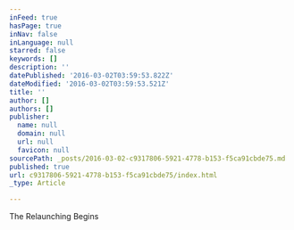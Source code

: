 ```yaml
---
inFeed: true
hasPage: true
inNav: false
inLanguage: null
starred: false
keywords: []
description: ''
datePublished: '2016-03-02T03:59:53.822Z'
dateModified: '2016-03-02T03:59:53.521Z'
title: ''
author: []
authors: []
publisher:
  name: null
  domain: null
  url: null
  favicon: null
sourcePath: _posts/2016-03-02-c9317806-5921-4778-b153-f5ca91cbde75.md
published: true
url: c9317806-5921-4778-b153-f5ca91cbde75/index.html
_type: Article

---
```

The Relaunching Begins